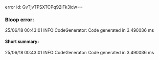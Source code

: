 error id: GvTjvTPSXTOPq92IFk3idw==
### Bloop error:

25/06/18 00:43:01 INFO CodeGenerator: Code generated in 3.490036 ms
#### Short summary: 

25/06/18 00:43:01 INFO CodeGenerator: Code generated in 3.490036 ms